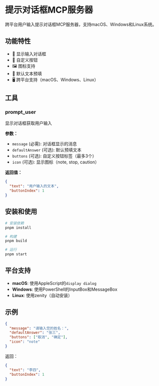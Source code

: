 # 提示对话框MCP服务器

跨平台用户输入提示对话框MCP服务器，支持macOS、Windows和Linux系统。

## 功能特性

- 💬 显示输入对话框
- 🎨 自定义按钮
- 🖼️ 图标支持
- 📝 默认文本预填
- 🖥️ 跨平台支持（macOS、Windows、Linux）

## 工具

### prompt_user
显示对话框获取用户输入

**参数：**
- `message` (必需): 对话框显示的消息
- `defaultAnswer` (可选): 默认预填文本
- `buttons` (可选): 自定义按钮标签（最多3个）
- `icon` (可选): 显示图标（note, stop, caution）

**返回值：**
```json
{
  "text": "用户输入的文本",
  "buttonIndex": 1
}
```

## 安装和使用

```bash
# 安装依赖
pnpm install

# 构建
pnpm build

# 运行
pnpm start
```

## 平台支持

- **macOS**: 使用AppleScript的`display dialog`
- **Windows**: 使用PowerShell的InputBox和MessageBox
- **Linux**: 使用zenity（自动安装）

## 示例

```json
{
  "message": "请输入您的姓名：",
  "defaultAnswer": "张三",
  "buttons": ["取消", "确定"],
  "icon": "note"
}
```

返回：
```json
{
  "text": "李四",
  "buttonIndex": 1
}
``` 